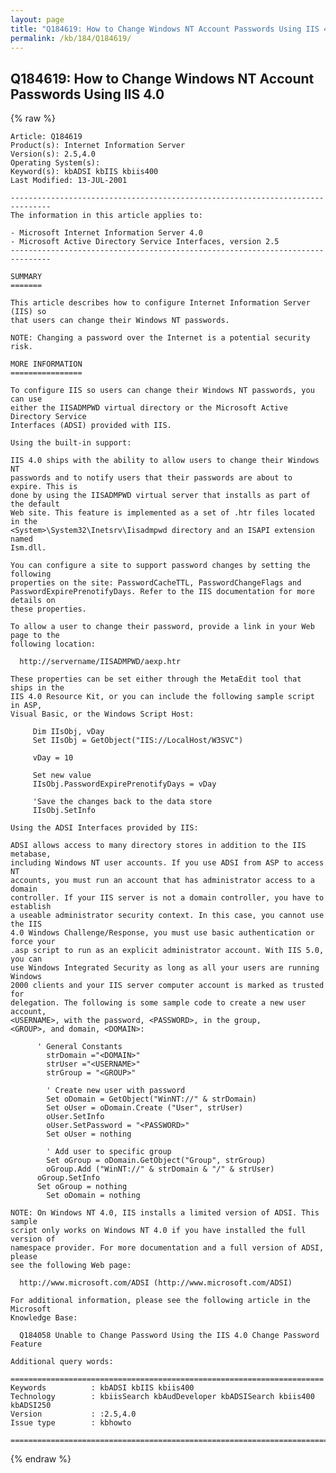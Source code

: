 ```yaml
---
layout: page
title: "Q184619: How to Change Windows NT Account Passwords Using IIS 4.0"
permalink: /kb/184/Q184619/
---
```


## Q184619: How to Change Windows NT Account Passwords Using IIS 4.0

{% raw %}

	Article: Q184619
	Product(s): Internet Information Server
	Version(s): 2.5,4.0
	Operating System(s): 
	Keyword(s): kbADSI kbIIS kbiis400
	Last Modified: 13-JUL-2001
	
	-------------------------------------------------------------------------------
	The information in this article applies to:
	
	- Microsoft Internet Information Server 4.0 
	- Microsoft Active Directory Service Interfaces, version 2.5 
	-------------------------------------------------------------------------------
	
	SUMMARY
	=======
	
	This article describes how to configure Internet Information Server (IIS) so
	that users can change their Windows NT passwords.
	
	NOTE: Changing a password over the Internet is a potential security risk.
	
	MORE INFORMATION
	================
	
	To configure IIS so users can change their Windows NT passwords, you can use
	either the IISADMPWD virtual directory or the Microsoft Active Directory Service
	Interfaces (ADSI) provided with IIS.
	
	Using the built-in support:
	
	IIS 4.0 ships with the ability to allow users to change their Windows NT
	passwords and to notify users that their passwords are about to expire. This is
	done by using the IISADMPWD virtual server that installs as part of the default
	Web site. This feature is implemented as a set of .htr files located in the
	<System>\System32\Inetsrv\Iisadmpwd directory and an ISAPI extension named
	Ism.dll.
	
	You can configure a site to support password changes by setting the following
	properties on the site: PasswordCacheTTL, PasswordChangeFlags and
	PasswordExpirePrenotifyDays. Refer to the IIS documentation for more details on
	these properties.
	
	To allow a user to change their password, provide a link in your Web page to the
	following location:
	
	  http://servername/IISADMPWD/aexp.htr
	
	These properties can be set either through the MetaEdit tool that ships in the
	IIS 4.0 Resource Kit, or you can include the following sample script in ASP,
	Visual Basic, or the Windows Script Host:
	
	     Dim IIsObj, vDay
	     Set IIsObj = GetObject("IIS://LocalHost/W3SVC")
	
	     vDay = 10
	
	     Set new value
	     IIsObj.PasswordExpirePrenotifyDays = vDay
	
	     'Save the changes back to the data store
	     IIsObj.SetInfo
	
	Using the ADSI Interfaces provided by IIS:
	
	ADSI allows access to many directory stores in addition to the IIS metabase,
	including Windows NT user accounts. If you use ADSI from ASP to access NT
	accounts, you must run an account that has administrator access to a domain
	controller. If your IIS server is not a domain controller, you have to establish
	a useable administrator security context. In this case, you cannot use the IIS
	4.0 Windows Challenge/Response, you must use basic authentication or force your
	.asp script to run as an explicit administrator account. With IIS 5.0, you can
	use Windows Integrated Security as long as all your users are running Windows
	2000 clients and your IIS server computer account is marked as trusted for
	delegation. The following is some sample code to create a new user account,
	<USERNAME>, with the password, <PASSWORD>, in the group,
	<GROUP>, and domain, <DOMAIN>:
	
	      ' General Constants
	        strDomain ="<DOMAIN>"
	        strUser ="<USERNAME>"
	        strGroup = "<GROUP>"
	
	        ' Create new user with password
	        Set oDomain = GetObject("WinNT://" & strDomain)
	        Set oUser = oDomain.Create ("User", strUser)
	        oUser.SetInfo
	        oUser.SetPassword = "<PASSWORD>"
	        Set oUser = nothing
	
	        ' Add user to specific group
	        Set oGroup = oDomain.GetObject("Group", strGroup)
	        oGroup.Add ("WinNT://" & strDomain & "/" & strUser)
	      oGroup.SetInfo
	      Set oGroup = nothing
	        Set oDomain = nothing
	
	NOTE: On Windows NT 4.0, IIS installs a limited version of ADSI. This sample
	script only works on Windows NT 4.0 if you have installed the full version of
	namespace provider. For more documentation and a full version of ADSI, please
	see the following Web page:
	
	  http://www.microsoft.com/ADSI (http://www.microsoft.com/ADSI)
	
	For additional information, please see the following article in the Microsoft
	Knowledge Base:
	
	  Q184058 Unable to Change Password Using the IIS 4.0 Change Password Feature
	
	Additional query words:
	
	======================================================================
	Keywords          : kbADSI kbIIS kbiis400 
	Technology        : kbiisSearch kbAudDeveloper kbADSISearch kbiis400 kbADSI250
	Version           : :2.5,4.0
	Issue type        : kbhowto
	
	=============================================================================
	

{% endraw %}
